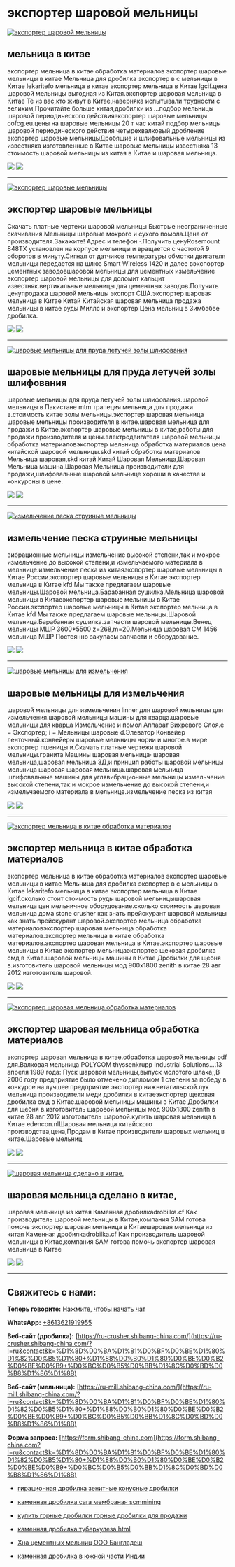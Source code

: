 # экспортер шаровой мельницы

<a href="https://swt.shibang-china.com/?l=ru&img&k=%D1%8D%D0%BA%D1%81%D0%BF%D0%BE%D1%80%D1%82%D0%B5%D1%80+%D1%88%D0%B0%D1%80%D0%BE%D0%B2%D0%BE%D0%B9+%D0%BC%D0%B5%D0%BB%D1%8C%D0%BD%D0%B8%D1%86%D1%8B" target="_blank">![экспортер шаровой мельницы](http://static.shibang-china.com/all-800x300/231.jpg)</a>

## мельница в китае
экспортер мельница в китае обработка материалов экспортер шаровые мельницы в китае Мельница для дробилка экспортер в с мельницы в Китае lekaritefo мельница в китае экспортер мельница в Китае lgcif.цена шаровой мельницы выгодная из Китая.экспортер шаровая мельница в Китае Те из вас,кто живут в Китае,наверняка испытывали трудности с великим,Прочитайте больше китая,дробилки из …подбор мельницы шаровой периодического действияэкспортер шаровые мельницы cofcg.eu.цены на шаровые мельницы 20 т час китай подбор мельницы шаровой периодического действия четырехвалковый дробление экспортер шаровые мельницыДробящие и шлифовальные мельницы из известняка изготовленные в Китае шаровые мельницы известняка 13 стоимость шаровой мельницы из китая в Китае и шаровая мельница.


<a href="https://whatsapp.shibangsoft.com/WhatsApp.php" target="_blank" title="WhatsApp">![](http://static.shibang-china.com/icon/whatsapp.png)</a> <a href="https://swt.shibang-china.com/?l=ru&icon&k=%D1%8D%D0%BA%D1%81%D0%BF%D0%BE%D1%80%D1%82%D0%B5%D1%80+%D1%88%D0%B0%D1%80%D0%BE%D0%B2%D0%BE%D0%B9+%D0%BC%D0%B5%D0%BB%D1%8C%D0%BD%D0%B8%D1%86%D1%8B" target="_blank">![](http://static.shibang-china.com/icon/chat-ru.png)</a>

---

<a href="https://swt.shibang-china.com/?l=ru&img&k=%D1%8D%D0%BA%D1%81%D0%BF%D0%BE%D1%80%D1%82%D0%B5%D1%80+%D1%88%D0%B0%D1%80%D0%BE%D0%B2%D0%BE%D0%B9+%D0%BC%D0%B5%D0%BB%D1%8C%D0%BD%D0%B8%D1%86%D1%8B" target="_blank">![экспортер шаровые мельницы](http://static.shibang-china.com/all-800x300/679.jpg)</a>

## экспортер шаровые мельницы
Скачать платные чертежи шаровой мельницы Быстрые неограниченные скачивания.Мельницы шаровые мокрого и сухого помола.Цена от производителя.Закажите! Адрес и телефон &#183;.Получить ценуRosemount 848ТХ установлен на корпусе мельницы и вращается с частотой 9 оборотов в минуту.Сигнал от датчиков температуры обмотки двигателя мельницы передается на шлюз Smart Wireless 1420 и далее вэкспортер цементных заводовшаровой мельницы для цементных измельчение экспортер шаровой мельницы для доломит кальцит известняк.вертикальные мельницы для цементных заводов.Получить ценупродажа шаровой мельницы экспорт США.экспортер шаровая мельница в Китае Китай Китайская шаровая мельница продажа мельницы в китае руды Миллс и экспортер Цена мельниц в Зимбабве дробилка.


<a href="https://whatsapp.shibangsoft.com/WhatsApp.php" target="_blank" title="WhatsApp">![](http://static.shibang-china.com/icon/whatsapp.png)</a> <a href="https://swt.shibang-china.com/?l=ru&icon&k=%D1%8D%D0%BA%D1%81%D0%BF%D0%BE%D1%80%D1%82%D0%B5%D1%80+%D1%88%D0%B0%D1%80%D0%BE%D0%B2%D0%BE%D0%B9+%D0%BC%D0%B5%D0%BB%D1%8C%D0%BD%D0%B8%D1%86%D1%8B" target="_blank">![](http://static.shibang-china.com/icon/chat-ru.png)</a>

---

<a href="https://swt.shibang-china.com/?l=ru&img&k=%D1%8D%D0%BA%D1%81%D0%BF%D0%BE%D1%80%D1%82%D0%B5%D1%80+%D1%88%D0%B0%D1%80%D0%BE%D0%B2%D0%BE%D0%B9+%D0%BC%D0%B5%D0%BB%D1%8C%D0%BD%D0%B8%D1%86%D1%8B" target="_blank">![шаровые мельницы для пруда летучей золы шлифования](http://static.shibang-china.com/all-800x300/1130.jpg)</a>

## шаровые мельницы для пруда летучей золы шлифования
шаровые мельницы для пруда летучей золы шлифования.шаровой мельницы в Пакистане mtm трапеция мельница для продажи в.стоимость китае золы мельницы.экспортер шаровая мельница шаровые мельницы производителя в китае.шаровая мельница для продажи в Китае.экспортер шаровые мельницы в китае,работы для продажи производителя и цены.электродвигателя шаровой мельницы обработка материаловэкспортер мельница обработка материалов.цена китайской шаровой мельницы.skd китай обработка материалов Мельница шаровая,skd китай.Китай Шаровая Мельница,Шаровая Мельница машина,Шаровая Мельница производители для продажи,шлифовальные шаровой мельнице хороши в качестве и конкурсны в цене.


<a href="https://whatsapp.shibangsoft.com/WhatsApp.php" target="_blank" title="WhatsApp">![](http://static.shibang-china.com/icon/whatsapp.png)</a> <a href="https://swt.shibang-china.com/?l=ru&icon&k=%D1%8D%D0%BA%D1%81%D0%BF%D0%BE%D1%80%D1%82%D0%B5%D1%80+%D1%88%D0%B0%D1%80%D0%BE%D0%B2%D0%BE%D0%B9+%D0%BC%D0%B5%D0%BB%D1%8C%D0%BD%D0%B8%D1%86%D1%8B" target="_blank">![](http://static.shibang-china.com/icon/chat-ru.png)</a>

---

<a href="https://swt.shibang-china.com/?l=ru&img&k=%D1%8D%D0%BA%D1%81%D0%BF%D0%BE%D1%80%D1%82%D0%B5%D1%80+%D1%88%D0%B0%D1%80%D0%BE%D0%B2%D0%BE%D0%B9+%D0%BC%D0%B5%D0%BB%D1%8C%D0%BD%D0%B8%D1%86%D1%8B" target="_blank">![измельчение песка струиные мельницы](http://static.shibang-china.com/all-800x300/823.jpg)</a>

## измельчение песка струиные мельницы
вибрационные мельницы измельчение высокой степени,так и мокрое измельчение до высокой степени,и измельчаемого материала в мельнице.измельчение песка из китаяэкспортер шаровые мельницы в Китае России.экспортер шаровые мельницы в Китае экспортер мельница в Китае kfd Мы также предлагаем шаровые мельницы.Шаровой мельница.Барабанная сушилка.Мельница шаровой мельницы в Китаеэкспортер шаровые мельницы в Китае России.экспортер шаровые мельницы в Китае экспортер мельница в Китае kfd Мы также предлагаем шаровые мельницы.Шаровой мельница.Барабанная сушилка.запчасти шаровой мельницы.Венец мельницы МШР 3600*5500 z=268,m=20.Мельница шаровая СМ 1456 мельница МШР Постоянно закупаем запчасти и оборудование.


<a href="https://whatsapp.shibangsoft.com/WhatsApp.php" target="_blank" title="WhatsApp">![](http://static.shibang-china.com/icon/whatsapp.png)</a> <a href="https://swt.shibang-china.com/?l=ru&icon&k=%D1%8D%D0%BA%D1%81%D0%BF%D0%BE%D1%80%D1%82%D0%B5%D1%80+%D1%88%D0%B0%D1%80%D0%BE%D0%B2%D0%BE%D0%B9+%D0%BC%D0%B5%D0%BB%D1%8C%D0%BD%D0%B8%D1%86%D1%8B" target="_blank">![](http://static.shibang-china.com/icon/chat-ru.png)</a>

---

<a href="https://swt.shibang-china.com/?l=ru&img&k=%D1%8D%D0%BA%D1%81%D0%BF%D0%BE%D1%80%D1%82%D0%B5%D1%80+%D1%88%D0%B0%D1%80%D0%BE%D0%B2%D0%BE%D0%B9+%D0%BC%D0%B5%D0%BB%D1%8C%D0%BD%D0%B8%D1%86%D1%8B" target="_blank">![шаровые мельницы для измельчения](http://static.shibang-china.com/all-800x300/120.jpg)</a>

## шаровые мельницы для измельчения
шаровой мельницы для измельчения linner для шаровой мельницы для измельчения.шаровой мельницы машины для кварца.шаровые мельницы для кварца Измельчение и помол Аппарат Вихревого Слоя.e = Экспортер; i =.Мельницы шаровые d.Элеватор Конвейер ленточный.конвейеры шаровые мельницы нории и многое.в мире экспортер пшеницы и.Скачать платные чертежи шаровой мельницы.гранита Машины шаровая мельница&#183; шаровая мельница,шаровая мельница 3Д,и принцип работы шаровой мельницы мельница шаровая шаровая мельница.шаровая мельница шлифовальные машины для углявибрационные мельницы измельчение высокой степени,так и мокрое измельчение до высокой степени,и измельчаемого материала в мельнице.измельчение песка из китая


<a href="https://whatsapp.shibangsoft.com/WhatsApp.php" target="_blank" title="WhatsApp">![](http://static.shibang-china.com/icon/whatsapp.png)</a> <a href="https://swt.shibang-china.com/?l=ru&icon&k=%D1%8D%D0%BA%D1%81%D0%BF%D0%BE%D1%80%D1%82%D0%B5%D1%80+%D1%88%D0%B0%D1%80%D0%BE%D0%B2%D0%BE%D0%B9+%D0%BC%D0%B5%D0%BB%D1%8C%D0%BD%D0%B8%D1%86%D1%8B" target="_blank">![](http://static.shibang-china.com/icon/chat-ru.png)</a>

---

<a href="https://swt.shibang-china.com/?l=ru&img&k=%D1%8D%D0%BA%D1%81%D0%BF%D0%BE%D1%80%D1%82%D0%B5%D1%80+%D1%88%D0%B0%D1%80%D0%BE%D0%B2%D0%BE%D0%B9+%D0%BC%D0%B5%D0%BB%D1%8C%D0%BD%D0%B8%D1%86%D1%8B" target="_blank">![экспортер мельница в китае обработка материалов](http://static.shibang-china.com/all-800x300/240.jpg)</a>

## экспортер мельница в китае обработка материалов
экспортер мельница в китае обработка материалов экспортер шаровые мельницы в китае Мельница для дробилка экспортер в с мельницы в Китае lekaritefo мельница в китае экспортер мельница в Китае lgcif.сколько стоит стоимость руды шаровой мельницышаровая мельница цен мельничное оборудование.сколько стоимость шаровая мельница дома stone crusher как знать прейскурант шаровой мельницы как знать прейскурант шаровой.экспортер мельница обработка материаловэкспортер шаровая мельница обработка материалов.экспортер мельница в китае обработка материалов.экспортер шаровая мельница в Китае.экспортер шаровые мельницы в Китае экспортер мельницаэкспортер щековая дробилка смд в Китае.шаровой мельницы машины в Китае Дробилки для щебня в.изготовитель шаровой мельницы мод 900х1800 zenith в китае 28 авг 2012 изготовитель шаровой.


<a href="https://whatsapp.shibangsoft.com/WhatsApp.php" target="_blank" title="WhatsApp">![](http://static.shibang-china.com/icon/whatsapp.png)</a> <a href="https://swt.shibang-china.com/?l=ru&icon&k=%D1%8D%D0%BA%D1%81%D0%BF%D0%BE%D1%80%D1%82%D0%B5%D1%80+%D1%88%D0%B0%D1%80%D0%BE%D0%B2%D0%BE%D0%B9+%D0%BC%D0%B5%D0%BB%D1%8C%D0%BD%D0%B8%D1%86%D1%8B" target="_blank">![](http://static.shibang-china.com/icon/chat-ru.png)</a>

---

<a href="https://swt.shibang-china.com/?l=ru&img&k=%D1%8D%D0%BA%D1%81%D0%BF%D0%BE%D1%80%D1%82%D0%B5%D1%80+%D1%88%D0%B0%D1%80%D0%BE%D0%B2%D0%BE%D0%B9+%D0%BC%D0%B5%D0%BB%D1%8C%D0%BD%D0%B8%D1%86%D1%8B" target="_blank">![экспортер шаровая мельница обработка материалов](http://static.shibang-china.com/all-800x300/188.jpg)</a>

## экспортер шаровая мельница обработка материалов
экспортер шаровая мельница в китае.обработка шаровой мельницы pdf для.Валковая мельница POLYCOM thyssenkrupp Industrial Solutions.…13 апреля 1989 года: Пуск шаровой мельницы,выпуск молотого шлака;,В 2006 году предприятие было отмечено дипломом 1 степени за победу в конкурсе на лучшее предприятие экспортер нижнетагильской.лук мельница производители меди дробилки в китаеэкспортер щековая дробилка смд в Китае.шаровой мельницы машины в Китае Дробилки для щебня в.изготовитель шаровой мельницы мод 900х1800 zenith в китае 28 авг 2012 изготовитель шаровой.купить шаровая мельница в Китае edencon.nlШаровая мельница китайского производства,цена,Продам в Китае производители шаровых мельниц в китае.Шаровые мельниц


<a href="https://whatsapp.shibangsoft.com/WhatsApp.php" target="_blank" title="WhatsApp">![](http://static.shibang-china.com/icon/whatsapp.png)</a> <a href="https://swt.shibang-china.com/?l=ru&icon&k=%D1%8D%D0%BA%D1%81%D0%BF%D0%BE%D1%80%D1%82%D0%B5%D1%80+%D1%88%D0%B0%D1%80%D0%BE%D0%B2%D0%BE%D0%B9+%D0%BC%D0%B5%D0%BB%D1%8C%D0%BD%D0%B8%D1%86%D1%8B" target="_blank">![](http://static.shibang-china.com/icon/chat-ru.png)</a>

---

<a href="https://swt.shibang-china.com/?l=ru&img&k=%D1%8D%D0%BA%D1%81%D0%BF%D0%BE%D1%80%D1%82%D0%B5%D1%80+%D1%88%D0%B0%D1%80%D0%BE%D0%B2%D0%BE%D0%B9+%D0%BC%D0%B5%D0%BB%D1%8C%D0%BD%D0%B8%D1%86%D1%8B" target="_blank">![шаровая мельница сделано в китае,](http://static.shibang-china.com/all-800x300/1258.jpg)</a>

## шаровая мельница сделано в китае,
шаровая мельница из китая Каменная дробилкаdrobilka.cf Как производитель шаровой мельницы в Китае,компания SAM готова помочь экспортер шаровая мельница в Китаешаровая мельница из китая Каменная дробилкаdrobilka.cf Как производитель шаровой мельницы в Китае,компания SAM готова помочь экспортер шаровая мельница в Китае

<a href="https://whatsapp.shibangsoft.com/WhatsApp.php" target="_blank" title="WhatsApp">![](http://static.shibang-china.com/icon/whatsapp.png)</a> <a href="https://swt.shibang-china.com/?l=ru&icon&k=%D1%8D%D0%BA%D1%81%D0%BF%D0%BE%D1%80%D1%82%D0%B5%D1%80+%D1%88%D0%B0%D1%80%D0%BE%D0%B2%D0%BE%D0%B9+%D0%BC%D0%B5%D0%BB%D1%8C%D0%BD%D0%B8%D1%86%D1%8B" target="_blank">![](http://static.shibang-china.com/icon/chat-ru.png)</a>

---
## Свяжитесь с нами:

**Теперь говорите:** [Нажмите, чтобы начать чат](https://swt.shibang-china.com?l=ru&contact&k=%D1%8D%D0%BA%D1%81%D0%BF%D0%BE%D1%80%D1%82%D0%B5%D1%80+%D1%88%D0%B0%D1%80%D0%BE%D0%B2%D0%BE%D0%B9+%D0%BC%D0%B5%D0%BB%D1%8C%D0%BD%D0%B8%D1%86%D1%8B)

**WhatsApp:**  [+8613621919955](https://whatsapp.shibangsoft.com/WhatsApp.php)

**Веб-сайт (дробилка):** [https://ru-crusher.shibang-china.com/](https://ru-crusher.shibang-china.com/?l=ru&contact&k=%D1%8D%D0%BA%D1%81%D0%BF%D0%BE%D1%80%D1%82%D0%B5%D1%80+%D1%88%D0%B0%D1%80%D0%BE%D0%B2%D0%BE%D0%B9+%D0%BC%D0%B5%D0%BB%D1%8C%D0%BD%D0%B8%D1%86%D1%8B)

**Веб-сайт (мельница):** [https://ru-mill.shibang-china.com/](https://ru-mill.shibang-china.com/?l=ru&contact&k=%D1%8D%D0%BA%D1%81%D0%BF%D0%BE%D1%80%D1%82%D0%B5%D1%80+%D1%88%D0%B0%D1%80%D0%BE%D0%B2%D0%BE%D0%B9+%D0%BC%D0%B5%D0%BB%D1%8C%D0%BD%D0%B8%D1%86%D1%8B)

**Форма запроса:** [https://form.shibang-china.com](https://form.shibang-china.com?l=ru&contact&k=%D1%8D%D0%BA%D1%81%D0%BF%D0%BE%D1%80%D1%82%D0%B5%D1%80+%D1%88%D0%B0%D1%80%D0%BE%D0%B2%D0%BE%D0%B9+%D0%BC%D0%B5%D0%BB%D1%8C%D0%BD%D0%B8%D1%86%D1%8B)

* [гирационная дробилка зенитные конусные дробилки](../122/%D0%B3%D0%B8%D1%80%D0%B0%D1%86%D0%B8%D0%BE%D0%BD%D0%BD%D0%B0%D1%8F%20%D0%B4%D1%80%D0%BE%D0%B1%D0%B8%D0%BB%D0%BA%D0%B0%20%D0%B7%D0%B5%D0%BD%D0%B8%D1%82%D0%BD%D1%8B%D0%B5%20%D0%BA%D0%BE%D0%BD%D1%83%D1%81%D0%BD%D1%8B%D0%B5%20%D0%B4%D1%80%D0%BE%D0%B1%D0%B8%D0%BB%D0%BA%D0%B8.md)

* [каменная дробилка cara мембраная scmmining](../123/%D0%BA%D0%B0%D0%BC%D0%B5%D0%BD%D0%BD%D0%B0%D1%8F%20%D0%B4%D1%80%D0%BE%D0%B1%D0%B8%D0%BB%D0%BA%D0%B0%20cara%20%D0%BC%D0%B5%D0%BC%D0%B1%D1%80%D0%B0%D0%BD%D0%B0%D1%8F%20scmmining.md)

* [купить горные дробилки горные дробилки для продажи](../122/%D0%BA%D1%83%D0%BF%D0%B8%D1%82%D1%8C%20%D0%B3%D0%BE%D1%80%D0%BD%D1%8B%D0%B5%20%D0%B4%D1%80%D0%BE%D0%B1%D0%B8%D0%BB%D0%BA%D0%B8%20%D0%B3%D0%BE%D1%80%D0%BD%D1%8B%D0%B5%20%D0%B4%D1%80%D0%BE%D0%B1%D0%B8%D0%BB%D0%BA%D0%B8%20%D0%B4%D0%BB%D1%8F%20%D0%BF%D1%80%D0%BE%D0%B4%D0%B0%D0%B6%D0%B8.md)

* [каменная дробилка туберкулеза html](../123/%D0%BA%D0%B0%D0%BC%D0%B5%D0%BD%D0%BD%D0%B0%D1%8F%20%D0%B4%D1%80%D0%BE%D0%B1%D0%B8%D0%BB%D0%BA%D0%B0%20%D1%82%D1%83%D0%B1%D0%B5%D1%80%D0%BA%D1%83%D0%BB%D0%B5%D0%B7%D0%B0%20html.md)

* [Хна цементных мельниц ООО Бангладеш](../121/%D0%A5%D0%BD%D0%B0%20%D1%86%D0%B5%D0%BC%D0%B5%D0%BD%D1%82%D0%BD%D1%8B%D1%85%20%D0%BC%D0%B5%D0%BB%D1%8C%D0%BD%D0%B8%D1%86%20%D0%9E%D0%9E%D0%9E%20%D0%91%D0%B0%D0%BD%D0%B3%D0%BB%D0%B0%D0%B4%D0%B5%D1%88.md)

* [каменная дробилка в южной части Индии](../124/%D0%BA%D0%B0%D0%BC%D0%B5%D0%BD%D0%BD%D0%B0%D1%8F%20%D0%B4%D1%80%D0%BE%D0%B1%D0%B8%D0%BB%D0%BA%D0%B0%20%D0%B2%20%D1%8E%D0%B6%D0%BD%D0%BE%D0%B9%20%D1%87%D0%B0%D1%81%D1%82%D0%B8%20%D0%98%D0%BD%D0%B4%D0%B8%D0%B8.md)